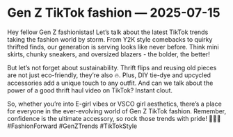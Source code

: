 # Gen Z TikTok fashion — 2025-07-15

Hey fellow Gen Z fashionistas! Let’s talk about the latest TikTok trends taking the fashion world by storm. From Y2K style comebacks to quirky thrifted finds, our generation is serving looks like never before. Think mini skirts, chunky sneakers, and oversized blazers - the bolder, the better!

But let’s not forget about sustainability. Thrift flips and reusing old pieces are not just eco-friendly, they’re also 🔥. Plus, DIY tie-dye and upcycled accessories add a unique touch to any outfit. And can we talk about the power of a good thrift haul video on TikTok? Instant clout.

So, whether you’re into E-girl vibes or VSCO girl aesthetics, there’s a place for everyone in the ever-evolving world of Gen Z TikTok fashion. Remember, confidence is the ultimate accessory, so rock those trends with pride! 💅🏼💫 #FashionForward #GenZTrends #TikTokStyle